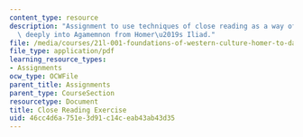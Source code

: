 ```yaml
---
content_type: resource
description: "Assignment to use techniques of close reading as a way of delving more\
  \ deeply into Agamemnon from Homer\u2019s Iliad."
file: /media/courses/21l-001-foundations-of-western-culture-homer-to-dante-fall-2008/46cc4d6a751e3d91c14ceab43ab43d35_close_read_exer1.pdf
file_type: application/pdf
learning_resource_types:
- Assignments
ocw_type: OCWFile
parent_title: Assignments
parent_type: CourseSection
resourcetype: Document
title: Close Reading Exercise
uid: 46cc4d6a-751e-3d91-c14c-eab43ab43d35
---
```

